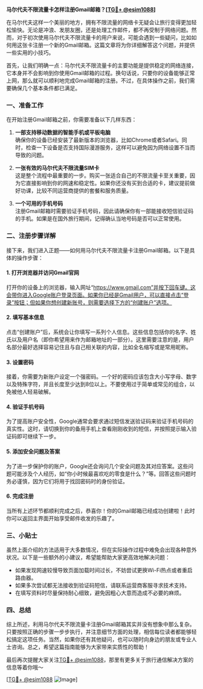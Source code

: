**马尔代夫不限流量卡怎样注册Gmail邮箱？[[TG💪+ @esim1088](https://t.me/s/esim1088)]**

在马尔代夫这样一个美丽的地方，拥有不限流量的网络卡无疑会让旅行变得更加轻松愉快。无论是冲浪、发朋友圈，还是处理工作邮件，都不再受制于网络问题。然而，对于初次使用马尔代夫不限流量卡的用户来说，可能会遇到一些疑问，比如如何用这张卡注册一个新的Gmail邮箱。这篇文章将为你详细解答这个问题，并提供一些实用的小技巧。

首先，让我们明确一点：马尔代夫不限流量卡的主要功能是提供稳定的网络连接，它本身并不会影响到你使用Gmail邮箱的过程。换句话说，只要你的设备能够正常上网，那么就可以顺利地完成Gmail邮箱的注册。不过，在具体操作之前，我们需要确保几个基本条件都已满足。

### 一、准备工作

在开始注册Gmail邮箱之前，你需要准备以下几样东西：

1. **一部支持移动数据的智能手机或平板电脑**  
   确保你的设备已经安装了最新版本的浏览器，比如Chrome或者Safari。同时，检查一下设备是否支持国际漫游服务，这样可以避免因为网络设置不当而导致的问题。

2. **一张有效的马尔代夫不限流量SIM卡**  
   这是整个流程中最重要的一步。购买一张适合自己的不限流量卡至关重要，因为它直接影响到你的网速和稳定性。如果你还没有买到合适的卡，建议提前做好功课，比较不同运营商提供的套餐和服务质量。

3. **一个可用的手机号码**  
   注册Gmail邮箱时需要验证手机号码，因此请确保你有一部能接收短信验证码的手机。如果是在国外旅行期间，记得确认当地号码是否可以正常使用。

### 二、注册步骤详解

接下来，我们进入正题——如何用马尔代夫不限流量卡注册Gmail邮箱。以下是具体的操作步骤：

#### 1. 打开浏览器并访问Gmail官网
打开你的设备上的浏览器，输入网址“https://www.gmail.com”并按下回车键。这会带你进入Google账户登录页面。如果你已经是Gmail用户，可以直接点击“登录”按钮；但如果你想创建新账号，则需要选择下方的“创建账户”选项。

#### 2. 填写基本信息
点击“创建账户”后，系统会让你填写一系列个人信息。这些信息包括你的名字、姓氏以及用户名（即你希望用来作为邮箱地址的一部分）。这里需要注意的是，用户名部分最好选择容易记住且与自己相关联的内容，比如全名缩写或是常用昵称。

#### 3. 设置密码
接着，你需要为新账户设定一个强密码。一个好的密码应该包含大小写字母、数字以及特殊字符，并且长度至少达到8位以上。不要使用过于简单或常见的组合，以免被他人轻易破解。

#### 4. 验证手机号码
为了提高账户安全性，Google通常会要求通过短信发送验证码来验证手机号码的真实性。这时，请切换到你的备用手机上查看刚刚收到的短信，并按照提示输入验证码即可继续下一步。

#### 5. 添加安全问题及答案
为了进一步保护你的账户，Google还会询问几个安全问题及其对应答案。这些问题可能涉及个人经历，如“你小时候最喜欢吃的零食是什么？”等。回答这些问题时务必谨慎，因为它们将用于找回密码时的身份验证。

#### 6. 完成注册
当所有上述环节都顺利完成之后，恭喜你！你的Gmail邮箱已经成功创建啦！此时你可以返回主界面开始享受邮件收发的乐趣了。

### 三、小贴士

虽然上面介绍的方法适用于大多数情况，但在实际操作过程中难免会出现各种意外状况。以下是一些额外的小建议，希望能帮助大家更高效地解决问题：

- 如果发现网速较慢导致页面加载时间过长，不妨尝试更换Wi-Fi热点或者重启路由器。
- 如果多次尝试都无法接收到验证码短信，请联系运营商客服寻求技术支持。
- 在填写资料时尽量保持耐心细致，避免因粗心大意而造成不必要的麻烦。

### 四、总结

综上所述，利用马尔代夫不限流量卡注册Gmail邮箱其实并没有想象中那么复杂。只要按照正确的步骤一步步执行，并注意细节方面的处理，相信每位读者都能够轻松搞定这项任务。当然，如果你还有其他疑问，也可以随时向身边的朋友或专业人士咨询。总之，希望这篇指南能够为大家带来实质性的帮助！

最后再次提醒大家关注[TG💪+ @esim1088](https://t.me/s/esim1088)，那里有更多关于旅行通信解决方案的信息等着你哦～  

[[TG💪+ @esim1088](https://t.me/s/esim1088) ![Image](https://i.postimg.cc/4NQfJmqS/Snipaste-2025-05-13-00-14-12.png)]